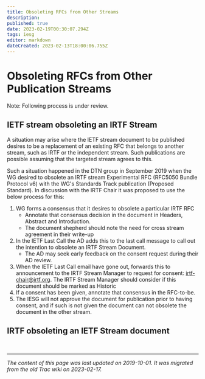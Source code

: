 ```yaml
---
title: Obsoleting RFCs from Other Streams
description: 
published: true
date: 2023-02-19T00:30:07.294Z
tags: iesg
editor: markdown
dateCreated: 2023-02-13T18:00:06.755Z
---
```


# Obsoleting RFCs from Other Publication Streams
Note: Following process is under review. 

## IETF stream obsoleting an IRTF Stream 

A situation may arise where the IETF stream document to be published desires to be a replacement of an existing RFC that belongs to another stream, such as IRTF or the independent stream. Such publications are possible assuming that the targeted stream agrees to this. 

Such a situation happened in the DTN group in September 2019 when the WG desired to obsolete an IRTF stream Experimental RFC (RFC5050 Bundle Protocol v6) with the WG's Standards Track publication (Proposed Standard). In discussion with the IRTF Chair it was proposed to use the below process for this:

 1. WG forms a consensus that it desires to obsolete a particular IRTF RFC
    - Annotate that consensus decision in the document in Headers, Abstract and Introduction.
    - The document shepherd should note the need for cross stream agreement in their write-up
 2. In the IETF Last Call the AD adds this to the last call message to call out the intention to obsolete an IRTF Stream Document. 
    - The AD may seek early feedback on the consent request during their AD review. 
 3. When the IETF Last Call email have gone out, forwards this to announcement to the IRTF Stream Manager to request for consent: irtf-chair@irtf.org. The IRTF Stream Manager should consider if this document should be marked as Historic
 4. If a consent has been given, annotate that consensus in the RFC-to-be. 
 5. The IESG will not approve the document for publication prior to having consent, and if such is not given the document can not obsolete the document in the other stream. 


## IRTF obsoleting an IETF Stream document



&nbsp;
&nbsp;
&nbsp;

---

*The content of this page was last updated on 2019-10-01. It was migrated from the old Trac wiki on 2023-02-17.*
